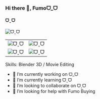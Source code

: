 ### Hi there 👋, Fumoᗜ_ᗜ
#### ᗜˬᗜ
![ᗜˬᗜ](https://github.com/kevin20888802/kevin20888802/blob/main/assets/20230411_0.png)

|       |        |
| -------------- | -------------- |
| ![ᗜˬᗜ](https://github.com/kevin20888802/kevin20888802/blob/main/assets/csFumo.GIF) | ![ᗜˬᗜ](https://github.com/kevin20888802/kevin20888802/blob/main/assets/funkyDanceBattle.GIF) |
| ![ᗜˬᗜ](https://github.com/kevin20888802/kevin20888802/blob/main/assets/gooboo123.GIF) | ![ᗜˬᗜ](https://github.com/kevin20888802/kevin20888802/blob/main/assets/fumodman.GIF) |

Skills: Blender 3D / Movie Editing

- 🔭 I’m currently working on ᗜ_ᗜ 
- 🌱 I’m currently learning ᗜˬᗜ 
- 👯 I’m looking to collaborate on ᗜ˰ᗜ 
- 🤔 I’m looking for help with Fumo Buying 





